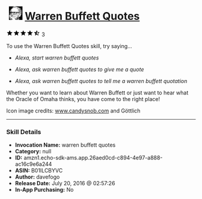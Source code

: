 # &nbsp;<img src="skill_icon" alt="Warren Buffett Quotes icon" width="36"> [Warren Buffett Quotes](http://alexa.amazon.com/#skills/amzn1.echo-sdk-ams.app.26aed0cd-c894-4e97-a888-ac16c9e6a244)
![4.8 stars](../../images/ic_star_black_18dp_1x.png)![4.8 stars](../../images/ic_star_black_18dp_1x.png)![4.8 stars](../../images/ic_star_black_18dp_1x.png)![4.8 stars](../../images/ic_star_black_18dp_1x.png)![4.8 stars](../../images/ic_star_half_black_18dp_1x.png) 3

To use the Warren Buffett Quotes skill, try saying...

* *Alexa, start warren buffett quotes*

* *Alexa, ask warren buffett quotes to give me a quote*

* *Alexa, ask warren buffett quotes to tell me a warren buffett quotation*

Whether you want to learn about Warren Buffett or just want to hear what the Oracle of Omaha thinks, you have come to the right place!




Icon image credits: www.candysnob.com and Göttlich

***

### Skill Details

* **Invocation Name:** warren buffett quotes
* **Category:** null
* **ID:** amzn1.echo-sdk-ams.app.26aed0cd-c894-4e97-a888-ac16c9e6a244
* **ASIN:** B01ILCBYVC
* **Author:** davefogo
* **Release Date:** July 20, 2016 @ 02:57:26
* **In-App Purchasing:** No
